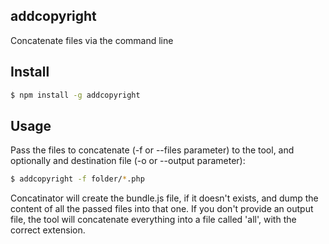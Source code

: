## addcopyright

Concatenate files via the command line



## Install

```bash
$ npm install -g addcopyright
```



## Usage

Pass the files to concatenate (-f or --files parameter) to the tool, and optionally and destination file (-o or --output parameter):

```bash
$ addcopyright -f folder/*.php
```
Concatinator will create the bundle.js file, if it doesn't exists, and dump the content of all the passed files into that one. If you don't provide an output file, the tool will concatenate everything into a file called 'all', with the correct extension.
